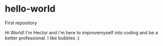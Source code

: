 # hello-world
First repository

Hi World! I'm Hector and i'm here to improvemyself into coding and be a better professional.
I like bubbles :)
